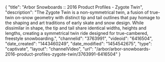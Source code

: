 {
    "title": "Arbor Snowboards :: 2016 Product Profiles - Zygote Twin",
    "description": "The Zygote Twin is a non-symmetrical twin, a fusion of true-twin on-snow geometry with distinct tip and tail outlines that pay homage to the shaping and art traditions of early skate and snow design. While dissimilar in shape, the tip and tail share identical widths, heights and lengths, creating a symmetrical twin ride designed for true-cambered, freestyle snowboarding.",
    "channelid": "3763991",
    "videoid": "6416504",
    "date_created": "1443460249",
    "date_modified": "1454542675",
    "type": "captivate",
    "layout": "channelVideo",
    "url": "\/arbor\/arbor-snowboards-2016-product-profiles-zygote-twin\/3763991-6416504"
}